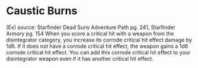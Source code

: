 # Caustic Burns 
(Ex)
source: Starfinder Dead Suns Adventure Path pg. 241, Starfinder Armory pg. 154
When you score a critical hit with a weapon from the disintegrator category, you increase its corrode critical hit effect damage by 1d6. If it does not have a corrode critical hit effect, the weapon gains a 1d6 corrode critical hit effect. You can add this corrode critical hit effect to your disintegrator weapon even if it has another critical hit effect.

